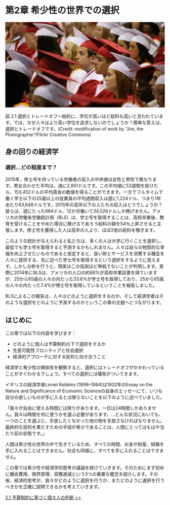 ﻿# 第2章 希少性の世界での選択

![高等学校の卒業式の様子を写した写真](img/CNX_Econ_C02_015.jpg)
<div class="figure_text">
    <p>
        <span class="figure_title">図 2.1 選択とトレードオフ</span>一般的に、学位が高いほど給料も高いと言われています。では、なぜ人々はより高い学位を追求しないのでしょうか？簡単な答えは、選択とトレードオフです。(Credit: modification of work by “Jim, the Photographer”/Flickr Creative Commons)
    </p>
</div>

<div class="bring_it_home">
    <h2>
        身の回りの経済学
    </h2>
    <h3>
        選択...どの程度まで？
    </h3>
    <p>
        2015年、修士号を持っている労働者の収入の中央値は女性と男性で異なります。男女合わせた平均は、週に2,951ドルです。この平均値に52週間を掛けたら、153,452ドルの平均賃金の数値を得ることができます。一方でフルタイムで働く学士以下の25歳以上の従業員の平均週間収入は週に1,224ドル、つまり1年あたり63,648ドルです。2015年の高卒以下の人たちの収入はどうでしょうか？彼らは、週にたった664ドル、12か月働いて34,528ドルしか稼げません。アメリカの労働省労働統計局（BLS）は、学士号を取得することは、高校卒業後、教育を受けることをやめた場合に稼げるであろう給料の額を54％上昇させると主張します。修士号を獲得した人は高卒の人より、ほぼ2倍の給料を稼ぎます。
    </p>
    <p>
        このような統計が与えられると私たちは、多くの人は大学に行くことを選択し、最低でも学士号を取得すると予測するかもしれません。人々は自らの物質的な幸福を向上させたいものであると仮定すると、良い財とサービスを消費する機会を人々に提供する、先に述べた学士号を取得するという選択をするように見えます。しかし分析を行うと、現実はこの仮説ほど単純でないことが判明します。実際に2014年にBLSは、アメリカの人口の約88%が高校卒業証書を得ていますが、25から65歳の人々の内たった33.6%が学士号を取得しており、25から65歳の人々の内たった7.4%が博士号を取得しているということを報告しました。
    </p>
    <p>
        BLSによるこの報告は、人々はどのように選択をするのか、そして経済学者はそのような選択をどのように予測するのかというこの章の主題へとつながります。
    </p>
</div>

## はじめに
この章では以下の内容を学びます：
* どのように個人は予算制約の下で選択をするか
* 生産可能性フロンティアと社会選択
* 経済的アプローチに対する批判と向き合うこと

経済学と希少性の関係性を観察すると、選択にはトレードオフがかかわっていることがすぐわかるでしょう。すべての選択には犠牲がついてきます。

イギリスの経済学者Lionel Robbins (1898–1984)は1932年のEssay on the Nature and Significance of Economic Scienceの自身のエッセーにて、いつも自分の欲しいものが手に入るとは限らないことを以下のように述べていました。

「我々が自由に使える時間には限りがあります。一日は24時間しかありません。我々は時間を何に使うかを選ぶ必要があります。...どんな状況においても、一つのことを選ぶと、手放したくなかった他の物を手放さなければなりません。最終的な目的を果たすための手段が希少であることは、人間にとってはもはや当たり前の状態です。」

人間は希少性の世界の中で生きているため、すべての時間、お金や財産、経験を手に入れることはできません。社会も同様に、すべてを手に入れることはできません。

この章では希少性や経済学的思考の議論を続けていきます。そのためにまず初めに機会費用、限界原理、収穫逓減という3つの重要な概念を紹介します。その後、経済的思考が、我々がどのように選択を行うか、またどのように選択を行うべきかを正確に説明できるかを考えていきます。

[2.1 予算制約に基づく個々人の判断 >>](2-1-How-Individuals-Make-Choices-Based-on-Their-Budget-Constraint)